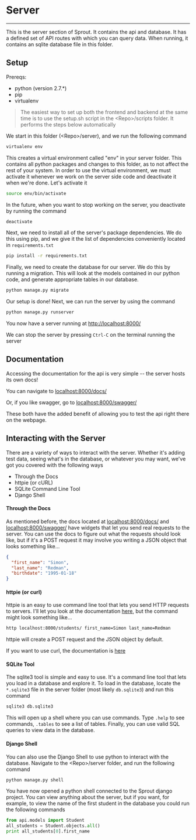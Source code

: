# Server

------

This is the server section of Sprout. It contains the api and database.
It has a defined set of API routes with which you can query data.
When running, it contains an sqlite database file in this folder.

## Setup

Prereqs:

- python (version 2.7.*)
- pip
- virtualenv

> The easiest way to set up both the frontend and backend at the same time is to use the 
> setup.sh script in the \<Repo>/scripts folder. It performs the steps below automatically

We start in this folder (\<Repo>/server), and we run the following command
```bash
virtualenv env
```

This creates a virtual environment called "env" in your server folder. This contains all
python packages and changes to this folder, as to not affect the rest of your system.
In order to use the virtual environment, we must activate it whenever we work on the server
side code and deactivate it when we're done. Let's activate it
```bash
source env/bin/activate
```

In the future, when you want to stop working on the server, you deactivate by running the command
```bash
deactivate
```

Next, we need to install all of the server's package dependencies. We do this using pip, and we give
it the list of dependencies conveniently located in `requirements.txt`
```bash
pip install -r requirements.txt
```

Finally, we need to create the database for our server. We do this by running a migration. This will
look at the models contained in our python code, and generate appropriate tables in our database.
```bash
python manage.py migrate
```

Our setup is done! Next, we can run the server by using the command
```bash
python manage.py runserver
```

You now have a server running at [http://localhost:8000/](http://localhost:8000)

We can stop the server by pressing `Ctrl-C` on the terminal running the server

## Documentation

Accessing the documentation for the api is very simple -- the server hosts its own docs!

You can navigate to [localhost:8000/docs/](http://localhost:8000/docs/)

Or, if you like swagger, go to [localhost:8000/swagger/](http://localhost:8000/docs/)

These both have the added benefit of allowing you to test the api right there on the webpage.


## Interacting with the Server

There are a variety of ways to interact with the server. Whether it's adding test data,
seeing what's in the database, or whatever you may want, we've got you covered with the following
ways

- Through the Docs
- httpie (or cURL)
- SQLite Command Line Tool
- Django Shell

#### Through the Docs

As mentioned before, the docs located at [localhost:8000/docs/](http://localhost:8000/docs/) 
and [localhost:8000/swagger/](http://localhost:8000/docs/) have widgets that let you send real
requests to the server. You can use the docs to figure out what the requests should look like, but
if it's a POST request it may involve you writing a JSON object that looks something like...

```json
{
  "first_name": "Simon",
  "last_name": "Redman",
  "birthdate": "1995-01-18"
}
```

#### httpie (or curl)

httpie is an easy to use command line tool that lets you send HTTP requests to servers. I'll let you
look at the documentation [here](http://httpie.org/), but the command might look something like...

```bash
http localhost:8000/students/ first_name=Simon last_name=Redman
```

httpie will create a POST request and the JSON object by default.

If you want to use curl, the documentation is [here](https://curl.haxx.se/)

#### SQLite Tool

The sqlite3 tool is simple and easy to use. It's a command line tool that lets you load in a database
and explore it. To load in the database, locate the `*.sqlite3` file in the server folder (most likely
`db.sqlite3`) and run this command

```bash
sqlite3 db.sqlite3
```

This will open up a shell where you can use commands. Type `.help` to see commands, `.tables` to see a
list of tables. Finally, you can use valid SQL queries to view data in the database.

#### Django Shell

You can also use the Django Shell to use python to interact with the database. Navigate to the \<Repo>/server
folder, and run the following command

```bash
python manage.py shell
```

You have now opened a python shell connected to the Sprout django project. You can view anything about the
server, but if you want, for example, to view the name of the first student in the database you could run 
the following commands

```python
from api.models import Student
all_students = Student.objects.all()
print all_students[0].first_name
```
